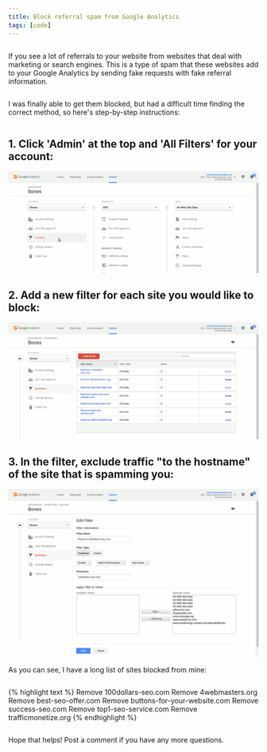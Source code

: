 ```yaml
---
title: Block referral spam from Google Analytics
tags: [code]
---
```


<style>
.article h2 {
  font-size: 20px;
  color: #222;
  margin-top: 2em;
}
p {
  display: inline-block;
}
</style>

If you see a lot of referrals to your website from websites that deal with marketing
or search engines. This is a type of spam that these websites add to your Google
Analytics by sending fake requests with fake referral information.

I was finally able to get them blocked, but had a difficult time finding the
correct method, so here's step-by-step instructions:

## 1. Click 'Admin' at the top and 'All Filters' for your account:

<img src="/assets/ga-block-spam-steps/step-1.png" class="fit image-border">

## 2. Add a new filter for each site you would like to block:

<img src="/assets/ga-block-spam-steps/step-2.png" class="fit image-border">

## 3. In the filter, exclude traffic "to the hostname" of the site that is spamming you:

<img src="/assets/ga-block-spam-steps/step-3.png" class="fit image-border">

As you can see, I have a long list of sites blocked from mine:

{% highlight text %}
Remove 100dollars-seo.com
Remove 4webmasters.org
Remove best-seo-offer.com
Remove buttons-for-your-website.com
Remove success-seo.com
Remove top1-seo-service.com
Remove trafficmonetize.org
{% endhighlight %}

Hope that helps! Post a comment if you have any more questions.
